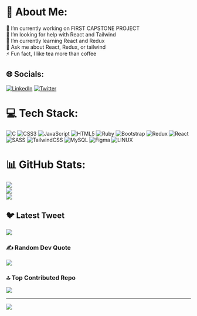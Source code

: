 # 💫 About Me:
🔭 I’m currently working on FIRST CAPSTONE PROJECT <br>🤝 I’m looking for help with React and Tailwind<br>🌱 I’m currently learning React and Redux<br>💬 Ask me about React, Redux, or tailwind<br>⚡ Fun fact, I like tea more than coffee


## 🌐 Socials:
[![LinkedIn](https://img.shields.io/badge/LinkedIn-%230077B5.svg?logo=linkedin&logoColor=white)](https://linkedin.com/in/otmane-echchafyky) [![Twitter](https://img.shields.io/badge/Twitter-%231DA1F2.svg?logo=Twitter&logoColor=white)](https://twitter.com/@EchchafykyO) 

# 💻 Tech Stack:
![C](https://img.shields.io/badge/c-%2300599C.svg?style=for-the-badge&logo=c&logoColor=white) ![CSS3](https://img.shields.io/badge/css3-%231572B6.svg?style=for-the-badge&logo=css3&logoColor=white) ![JavaScript](https://img.shields.io/badge/javascript-%23323330.svg?style=for-the-badge&logo=javascript&logoColor=%23F7DF1E) ![HTML5](https://img.shields.io/badge/html5-%23E34F26.svg?style=for-the-badge&logo=html5&logoColor=white) ![Ruby](https://img.shields.io/badge/ruby-%23CC342D.svg?style=for-the-badge&logo=ruby&logoColor=white) ![Bootstrap](https://img.shields.io/badge/bootstrap-%23563D7C.svg?style=for-the-badge&logo=bootstrap&logoColor=white) ![Redux](https://img.shields.io/badge/redux-%23593d88.svg?style=for-the-badge&logo=redux&logoColor=white) ![React](https://img.shields.io/badge/react-%2320232a.svg?style=for-the-badge&logo=react&logoColor=%2361DAFB) ![SASS](https://img.shields.io/badge/SASS-hotpink.svg?style=for-the-badge&logo=SASS&logoColor=white) ![TailwindCSS](https://img.shields.io/badge/tailwindcss-%2338B2AC.svg?style=for-the-badge&logo=tailwind-css&logoColor=white) ![MySQL](https://img.shields.io/badge/mysql-%2300f.svg?style=for-the-badge&logo=mysql&logoColor=white) 	![Figma](https://img.shields.io/badge/figma-%23F24E1E.svg?style=for-the-badge&logo=figma&logoColor=white) ![LINUX](https://img.shields.io/badge/Linux-FCC624?style=for-the-badge&logo=linux&logoColor=black)
# 📊 GitHub Stats:
![](https://github-readme-stats.vercel.app/api?username=echchafykyotmane&theme=dark&hide_border=false&include_all_commits=false&count_private=false)<br/>
![](https://github-readme-streak-stats.herokuapp.com/?user=echchafykyotmane&theme=dark&hide_border=false)<br/>
![](https://github-readme-stats.vercel.app/api/top-langs/?username=echchafykyotmane&theme=dark&hide_border=false&include_all_commits=false&count_private=false&layout=compact)

## 🐦 Latest Tweet
[![](https://gtce.itsvg.in/api?username=@EchchafykyO)](https://github.com/VishwaGauravIn/github-twitter-card-embed)

### ✍️ Random Dev Quote
![](https://quotes-github-readme.vercel.app/api?type=horizontal&theme=radical)

### 🔝 Top Contributed Repo
![](https://github-contributor-stats.vercel.app/api?username=echchafykyotmane&limit=5&theme=dark&combine_all_yearly_contributions=true)

---
[![](https://visitcount.itsvg.in/api?id=echchafykyotmane&icon=0&color=0)](https://visitcount.itsvg.in)

<!-- Proudly created with GPRM ( https://gprm.itsvg.in ) -->
